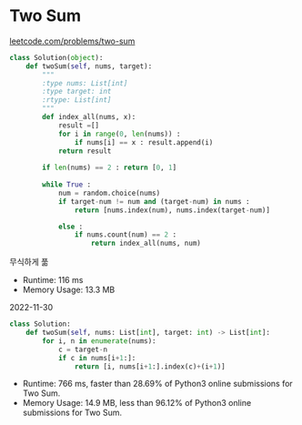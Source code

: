 # Two Sum
[leetcode.com/problems/two-sum](leetcode.com/problems/two-sum)
```python
class Solution(object):
    def twoSum(self, nums, target):
        """
        :type nums: List[int]
        :type target: int
        :rtype: List[int]
        """
        def index_all(nums, x):
            result =[]
            for i in range(0, len(nums)) :
                if nums[i] == x : result.append(i)
            return result
        
        if len(nums) == 2 : return [0, 1]
        
        while True :
            num = random.choice(nums)
            if target-num != num and (target-num) in nums :
                return [nums.index(num), nums.index(target-num)]

            else :
                if nums.count(num) == 2 :
                    return index_all(nums, num)
```
무식하게 풂

* Runtime: 116 ms
* Memory Usage: 13.3 MB

2022-11-30
```python
class Solution:
    def twoSum(self, nums: List[int], target: int) -> List[int]:
        for i, n in enumerate(nums):
            c = target-n
            if c in nums[i+1:]:
                return [i, nums[i+1:].index(c)+(i+1)]
```
* Runtime: 766 ms, faster than 28.69% of Python3 online submissions for Two Sum.
* Memory Usage: 14.9 MB, less than 96.12% of Python3 online submissions for Two Sum.
